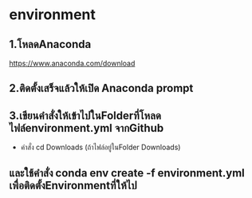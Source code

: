 # environment
## 1.โหลดAnaconda
https://www.anaconda.com/download

## 2.ติดตั้งเสร็จแล้วให้เปิด Anaconda prompt

## 3.เขียนคำสั่งให้เข้าไปในFolderที่โหลดไฟล์environment.yml จากGithub
- คำสั่ง cd Downloads (ถ้าไฟล์อยู่ในFolder Downloads)

## และใช้คำสั่ง conda env create -f environment.yml เพื่อติดตั้งEnvironmentที่ให้ไป
